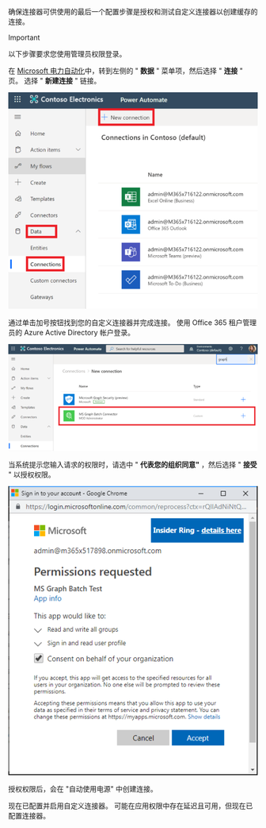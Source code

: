 <!-- markdownlint-disable MD002 MD041 -->

确保连接器可供使用的最后一个配置步骤是授权和测试自定义连接器以创建缓存的连接。

> [!IMPORTANT]
> 以下步骤要求您使用管理员权限登录。

在 [Microsoft 电力自动化](https://flow.microsoft.com)中，转到左侧的 " **数据** " 菜单项，然后选择 " **连接** " 页。 选择 " **新建连接** " 链接。

!["新建连接" 按钮的屏幕截图](./images/new-connection.png)

通过单击加号按钮找到您的自定义连接器并完成连接。 使用 Office 365 租户管理员的 Azure Active Directory 帐户登录。

!["连接" 列表的屏幕截图](./images/connection-sign-in.png)

当系统提示您输入请求的权限时，请选中 " **代表您的组织同意"** ，然后选择 " **接受** " 以授权权限。

![同意提示的屏幕截图](./images/consent-prompt.png)

授权权限后，会在 "自动使用电源" 中创建连接。

现在已配置并启用自定义连接器。 可能在应用权限中存在延迟且可用，但现在已配置连接器。
